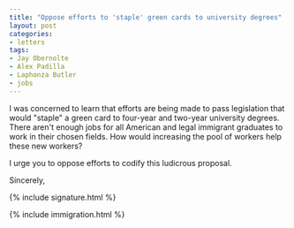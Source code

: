 ```yaml
---
title: "Oppose efforts to 'staple' green cards to university degrees"
layout: post
categories:
- letters
tags:
- Jay Obernolte
- Alex Padilla
- Laphonza Butler
- jobs
---
```


I was concerned to learn that efforts are being made to pass legislation that would "staple" a green card to four-year and two-year university degrees. There aren't enough jobs for all American and legal immigrant graduates to work in their chosen fields. How would increasing the pool of workers help these new workers?

I urge you to oppose efforts to codify this ludicrous proposal.

Sincerely,

{% include signature.html %}

{% include immigration.html %}
